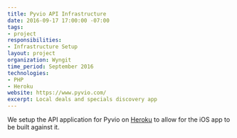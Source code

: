 ```yaml
---
title: Pyvio API Infrastructure
date: 2016-09-17 17:00:00 -07:00
tags:
- project
responsibilities:
- Infrastructure Setup
layout: project
organization: Wyngit
time_period: September 2016
technologies:
- PHP
- Heroku
website: https://www.pyvio.com/
excerpt: Local deals and specials discovery app
---
```


We setup the API application for Pyvio on [Heroku](https://www.heroku.com/) to allow for the iOS app to be built against it.
